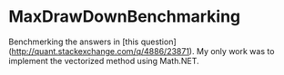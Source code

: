 # MaxDrawDownBenchmarking
Benchmerking the answers in [this question] (http://quant.stackexchange.com/q/4886/23871).
My only work was to implement the vectorized method using Math.NET.
